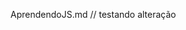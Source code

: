 AprendendoJS.md
// testando alteração
<!DOCTYPE html>
<html>
<head>
<title>js04_ifelse.htm - if</title>
<meta http-equiv="Content-Type" content="text/html; cherset=utf-8"
<meta charset="utf-8"/>
</head>
<body>
<script language="JavaScript">
<!-->
/* Objetivo: Ler dois valores, independentemente da ordem em que foram digitados, e apresentá-los em ordem crescente. Com a utilização da decisão condicional composta (if...else), não há mais necessidade de definir uma terceira variável. */

/*Definição das variáveis*/
var js_n1;
var js_n2;

/*Entrada de dados*/
js_n1 = parseInt(window.prompt('Informe o valor do primeiro número:','00'));
js_n2 = parseInt(window.prompt('Informe o valor do segundo número:','00'));

/*Saída de dados sem classificação*/
document.write('Número 1 digitado = ' + js_n1);
document.write('<br> Número 2 digitado = ' + js_n2);

/*Saída de dados com classificação por decisão condicional composta (if...else) */
if (js_n1 < js_n2) {
	document.write('<p><b>Classificação em ordem crescente:</b>' + js_n1 + ' e ' + js_n2);
}
else {
	document.write('<p><b>Classificação em ordem crescente:</b>' + js_n2 + ' e ' + js_n1);
}

//-->
</script>
</body>
</html>